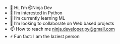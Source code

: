 - 👋 Hi, I’m @Ninja Dev
- 👀 I’m interested in Python
- 🌱 I’m currently learning ML
- 💞️ I’m looking to collaborate on Web based projects
- 📫 How to reach me ninja.developer.py@gmail.com
- ⚡ Fun fact: I am the laziest person

<!---
pyNinjaDev/pyNinjaDev is a ✨ special ✨ repository because its `README.md` (this file) appears on your GitHub profile.
You can click the Preview link to take a look at your changes.
--->

